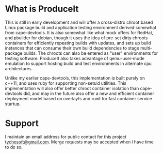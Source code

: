 What is ProduceIt
=================

This is still in early development and will offer a cross-distro chroot based Linux package build and application testing environment derived somewhat from cape-devtools.  It is also somewhat like what mock offers for RedHat, and pbuilder for debian, though it uses the idea of pre-set dirty chroots containers for efficiently repeating builds with updates, and sets up build instances that can consume their own build dependencies to stage multi-package builds.  The chroots can also be entered as "user" environments for testing software.  ProduceIt also takes advantage of qemu-user-mode emulation to support hosting build and test environments in alternate cpu architectures.

Unlike my earlier cape-devtools, this implementation is built purely on c++11, and uses ruby for supporting non-setuid utilities.  This implementation will also offer better chroot container isolation than cape-devtools did, and may in the future also offer a new and efficient container deployment model based on overlayfs and runit for fast container service startup.

Support
=======
I maintain an email address for public contact for this project [tychosoft@gmail.com](mailto://tychosoft@gmail.com).  Merge requests may be accepted when I have time to do so.

